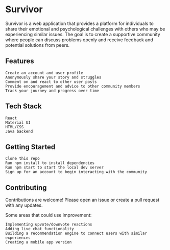 # Survivor

Survivor is a web application that provides a platform for individuals to share their emotional and psychological challenges with others who may be experiencing similar issues. The goal is to create a supportive community where people can discuss problems openly and receive feedback and potential solutions from peers.
## Features

    Create an account and user profile
    Anonymously share your story and struggles
    Comment on and react to other user posts
    Provide encouragement and advice to other community members
    Track your journey and progress over time

## Tech Stack

    React
    Material UI
    HTML/CSS
    Java backend

## Getting Started

    Clone this repo
    Run npm install to install dependencies
    Run npm start to start the local dev server
    Sign up for an account to begin interacting with the community

## Contributing

Contributions are welcome! Please open an issue or create a pull request with any updates.

Some areas that could use improvement:

    Implementing upvote/downvote reactions
    Adding live chat functionality
    Building a recommendation engine to connect users with similar experiences
    Creating a mobile app version
